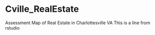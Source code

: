 # Cville_RealEstate
Assessment Map of Real Estate in Charlottesville VA
This is a line from rstudio
